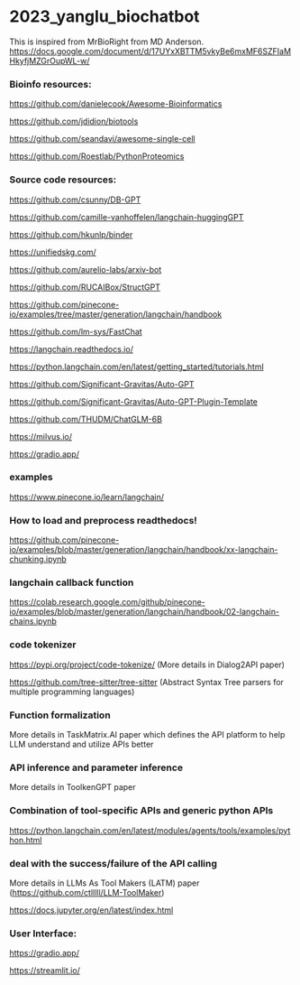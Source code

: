 # 2023_yanglu_biochatbot

This is inspired from MrBioRight from MD Anderson.  
https://docs.google.com/document/d/17UYxXBTTM5vkyBe6mxMF6SZFIaMHkyfjMZGrOupWL-w/

### Bioinfo resources:  

https://github.com/danielecook/Awesome-Bioinformatics 

https://github.com/jdidion/biotools 

https://github.com/seandavi/awesome-single-cell

https://github.com/Roestlab/PythonProteomics

### Source code resources:  

https://github.com/csunny/DB-GPT 

https://github.com/camille-vanhoffelen/langchain-huggingGPT 

https://github.com/hkunlp/binder 

https://unifiedskg.com/ 

https://github.com/aurelio-labs/arxiv-bot 

https://github.com/RUCAIBox/StructGPT 

https://github.com/pinecone-io/examples/tree/master/generation/langchain/handbook 

 
https://github.com/lm-sys/FastChat 

https://langchain.readthedocs.io/ 

https://python.langchain.com/en/latest/getting_started/tutorials.html 

 
https://github.com/Significant-Gravitas/Auto-GPT 

https://github.com/Significant-Gravitas/Auto-GPT-Plugin-Template 

https://github.com/THUDM/ChatGLM-6B 

https://milvus.io/ 

https://gradio.app/ 



### examples 

https://www.pinecone.io/learn/langchain/ 


### How to load and preprocess readthedocs! 

https://github.com/pinecone-io/examples/blob/master/generation/langchain/handbook/xx-langchain-chunking.ipynb 


### langchain callback function 

https://colab.research.google.com/github/pinecone-io/examples/blob/master/generation/langchain/handbook/02-langchain-chains.ipynb 


### code tokenizer  

https://pypi.org/project/code-tokenize/ (More details in Dialog2API paper) 

https://github.com/tree-sitter/tree-sitter (Abstract Syntax Tree parsers for multiple programming languages) 


### Function formalization 

More details in TaskMatrix.AI paper which defines the API platform to help LLM understand and utilize APIs better 


### API inference and parameter inference 

More details in ToolkenGPT paper 


### Combination of tool-specific APIs and generic python APIs 

https://python.langchain.com/en/latest/modules/agents/tools/examples/python.html

### deal with the success/failure of the API calling 

More details in LLMs As Tool Makers (LATM) paper (https://github.com/ctlllll/LLM-ToolMaker) 

https://docs.jupyter.org/en/latest/index.html

### User Interface: 

https://gradio.app/ 

https://streamlit.io/ 



 
 
 

 
